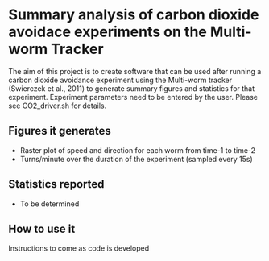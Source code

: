 # Summary analysis of carbon dioxide avoidace experiments on the Multi-worm Tracker
The aim of this project is to create software that can be used after running
a carbon dioxide avoidance experiment using the Multi-worm tracker (Swierczek et al., 2011)
to generate summary figures and statistics for that experiment. Experiment parameters
need to be entered by the user. Please see CO2_driver.sh for details.

## Figures it generates
* Raster plot of speed and direction for each worm from time-1 to time-2
* Turns/minute over the duration of the experiment (sampled every 15s)

## Statistics reported
* To be determined

## How to use it
Instructions to come as code is developed